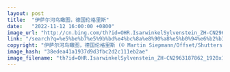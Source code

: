 ```yaml
---
layout: post
title:  "伊萨尔河鸟瞰图，德国伦格里斯"
date:   "2022-11-12 16:00:00 +0800"
image_url: "http://cn.bing.com/th?id=OHR.IsarwinkelSylvenstein_ZH-CN2963187862_1920x1080.jpg&rf=LaDigue_1920x1080.jpg&pid=hp"
link: "/search?q=%e5%be%b7%e5%9b%bd%e4%bc%8a%e8%90%a8%e5%b0%94%e6%b2%b3&form=hpcapt&mkt=zh-cn"
copyright: "伊萨尔河鸟瞰图，德国伦格里斯 (© Martin Siepmann/Offset/Shutterstock)"
image_hash: "38edea41a1937d9d3fbc2d2c111eb2ae"
image_filename: "th?id=OHR.IsarwinkelSylvenstein_ZH-CN2963187862_1920x1080.jpg&rf=LaDigue_1920x1080.jpg&pid=hp"
---
```

